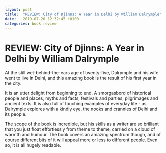 ```yaml
---
layout: post
title:  "REVIEW: City of Djinns: A Year in Delhi by William Dalrymple"
date:   2019-07-20 12:32:45 +0100
categories: book review
---
```





# REVIEW: City of Djinns: A Year in Delhi by William Dalrymple

At the still wet-behind-the-ears age of twenty-five, Dalrymple and his wife went to live in Delhi, and this amazing book is the result of his first year in the city.

It is an utter delight from beginning to end. A smorgasbord of historical people and places, myths and facts, festivals and parties, pilgrimages and ancient texts. It is also full of touching examples of everyday life - as Dalrymple explores with a kindly eye, the nooks and crannies of Delhi and its people.

The scope of the book is incredible, but his skills as a writer are so brilliant that you just float effortlessly from theme to theme, carried on a cloud of warmth and humour. The book covers an amazing spectrum though, and of course different bits of it will appeal more or less to different people. Even so, it is all hugely readable. 

